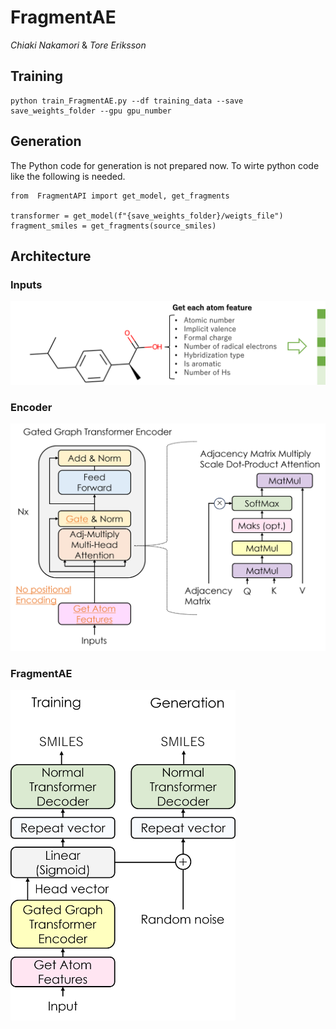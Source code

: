 # FragmentAE

*Chiaki Nakamori* & *Tore Eriksson*

## Training
```
python train_FragmentAE.py --df training_data --save save_weights_folder --gpu gpu_number  
```

## Generation
The Python code for generation is not prepared now.
To wirte python code like the following is needed.

```
from  FragmentAPI import get_model, get_fragments

transformer = get_model(f"{save_weights_folder}/weigts_file")
fragment_smiles = get_fragments(source_smiles)
```

## Architecture
### Inputs
<img src="https://github.com/TaishoPharmaceutical/MolDesignPlatform/blob/main/Ensemble/Image/Inputs.png" width=720>


### Encoder
<img src="https://github.com/TaishoPharmaceutical/MolDesignPlatform/blob/main/Ensemble/Image/Encoder.png" width=640>


### FragmentAE
<img src="Image/FragmentAE.png" width=360>
